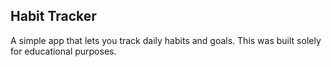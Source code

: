## Habit Tracker

A simple app that lets you track daily habits and goals. This was built solely for educational purposes.
